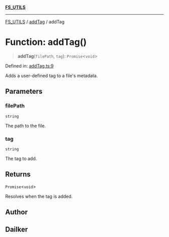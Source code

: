 [**FS_UTILS**](../../README.md)

***

[FS_UTILS](../../README.md) / [addTag](../README.md) / addTag

# Function: addTag()

> **addTag**(`filePath`, `tag`): `Promise`\<`void`\>

Defined in: [addTag.ts:9](https://github.com/dailker/everyutil-js/blob/7799f3f003cb23f425be3f1c83c38483e2648188/src/fs/addTag.ts#L9)

Adds a user-defined tag to a file's metadata.

## Parameters

### filePath

`string`

The path to the file.

### tag

`string`

The tag to add.

## Returns

`Promise`\<`void`\>

Resolves when the tag is added.

## Author

## Dailker
